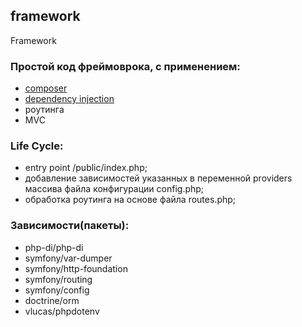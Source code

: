 ## framework
Framework

### Простой код фреймоврока, с применением:

- [composer](https://getcomposer.org/)
- [dependency injection](https://ru.wikipedia.org/wiki/%D0%92%D0%BD%D0%B5%D0%B4%D1%80%D0%B5%D0%BD%D0%B8%D0%B5_%D0%B7%D0%B0%D0%B2%D0%B8%D1%81%D0%B8%D0%BC%D0%BE%D1%81%D1%82%D0%B8)
- роутинга
- MVC


### Life Cycle:

- entry point /public/index.php;
- добавление зависимостей указанных в переменной providers массива файла конфигурации config.php;
- обработка роутинга на основе файла routes.php;


### Зависимости(пакеты):

- php-di/php-di
- symfony/var-dumper
- symfony/http-foundation
- symfony/routing
- symfony/config
- doctrine/orm
- vlucas/phpdotenv
